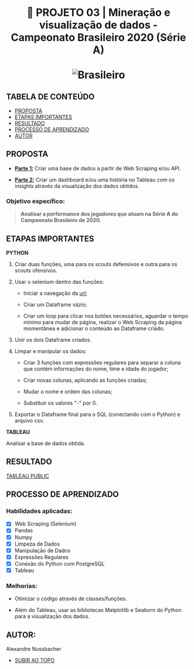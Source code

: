 <a name="topo"></a>
<h1 align="center"> 🔎 PROJETO 03 | Mineração e visualização de dados - Campeonato Brasileiro 2020 (Série A) <br></br>
  <img src="https://github.com/alexandrenussbacher/Ironhack-Projetos/blob/main/Projeto%2003%20-%20Campeonato%20Brasileiro%202020%20(S%C3%A9rie%20A)/imagens/Brasileiro_2020.png" alt="Brasileiro"/>
</h>

## TABELA DE CONTEÚDO

- [PROPOSTA](#proposta)
- [ETAPAS IMPORTANTES](#etapas)
- [RESULTADO](#resultado)
- [PROCESSO DE APRENDIZADO](#processo)
- [AUTOR](#autor)

<a name="proposta"></a>
## PROPOSTA

* [**Parte 1:**](https://ironhack.school/asset-v1:IRONHACK+DAFT+202007_SAO+type@asset+block@web-scraping-project.pdf) Criar uma base de dados a partir de Web Scraping e/ou API.

* [**Parte 2:**](https://ironhack.school/asset-v1:IRONHACK+DAFT+202007_SAO+type@asset+block@data-visualization-project.pdf) Criar um dashboard e/ou uma história no Tableau com os insights através da visualização dos dados obtidos.

### Objetivo específico:

> **Analisar a performance dos jogadores que atuam na Série A do Campeonato Brasileiro de 2020.**

<a name="etapas"></a>
## ETAPAS IMPORTANTES

**PYTHON**

<ol type="1">
<li> Criar duas funções, uma para os scouts defensivos e outra para os scouts ofensivos. </li> <p></p>

<li> Usar o selenium dentro das funções:
  
   - Iniciar a navegação da [url](https://1xbet.whoscored.com/Regions/31/Tournaments/95/Seasons/8158/Stages/18472/PlayerStatistics/Brazil-Brasileir%C3%A3o-2020);
   
   - Criar um Dataframe vázio;
   
   - Criar um loop para clicar nos botões necessários, aguardar o tempo mínimo para mudar de página, realizar o Web Scraping da página momentânea e adicionar o conteúdo ao Dataframe criado. </li> <p></p>

<li> Unir os dois Dataframe criados. </li> <p></p>

<li> Limpar e manipular os dados:
  
  - Criar 3 funções com expressões regulares para separar a coluna que contém informações do nome, time e idade do jogador;
  
  - Criar novas colunas, aplicando as funções criadas;
  
  - Mudar o nome e ordem das colunas;
  
  - Substituir os valores "-" por 0. </li> <p></p>
  
<li> Exportar o Dataframe final para o SQL (conectando com o Python) e arquivo csv. </li> <p></p>
  
</ol>

**TABLEAU**

Analisar a base de dados obtida.

<a name="resultado"></a>
## RESULTADO

[TABLEAU PUBLIC]()

<a name="processo"></a>
## PROCESSO DE APRENDIZADO

### Habilidades aplicadas:

- [x] Web Scraping (Selenium)
- [x] Pandas
- [x] Numpy
- [x] Limpeza de Dados
- [x] Manipulação de Dados
- [x] Expressões Regulares
- [x] Conexão do Python com PostgreSQL
- [x] Tableau

### Melhorias:

* Otimizar o código através de classes/funções.

* Além do Tableau, usar as bibliotecas Matplotlib e Seaborn do Python para a visualização dos dados.

<a name="autor"></a>
## AUTOR:

Alexandre Nussbacher

- [SUBIR AO TOPO](#topo)
